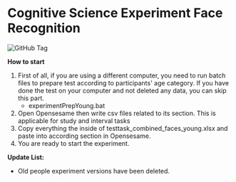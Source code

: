 # Cognitive Science Experiment Face Recognition
<img alt="GitHub Tag" src="https://img.shields.io/github/v/tag/SpiritLeader1/face-recognition">

**How to start**
1) First of all, if you are using a different computer, you need to run batch files to prepare test according to participants' age category. If you have done the test on your computer and not deleted any data, you can skip this part.
    - experimentPrepYoung.bat
2) Open Opensesame then write csv files related to its section. This is applicable for study and interval tasks
3) Copy everything the inside of testtask_combined_faces_young.xlsx  and paste into according section in Opensesame.
4) You are ready to start the experiment.

**Update List:**
- Old people experiment versions have been deleted.

